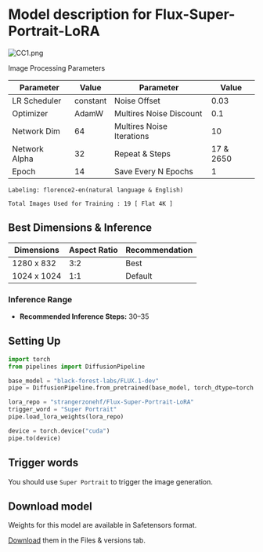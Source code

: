 # Model description for Flux-Super-Portrait-LoRA
![CC1.png](https://cdn-uploads.huggingface.co/production/uploads/65bb837dbfb878f46c77de4c/OQkdEnSefpRhliGZ4VdlB.png)

Image Processing Parameters 

| Parameter                 | Value  | Parameter                 | Value  |
|---------------------------|--------|---------------------------|--------|
| LR Scheduler              | constant | Noise Offset              | 0.03   |
| Optimizer                 | AdamW  | Multires Noise Discount   | 0.1    |
| Network Dim               | 64     | Multires Noise Iterations | 10     |
| Network Alpha             | 32     | Repeat & Steps           | 17 & 2650 |
| Epoch                     | 14   | Save Every N Epochs       | 1     |

    Labeling: florence2-en(natural language & English)
    
    Total Images Used for Training : 19 [ Flat 4K ]

## Best Dimensions & Inference

| **Dimensions** | **Aspect Ratio** | **Recommendation**       |
|-----------------|------------------|---------------------------|
| 1280 x 832      | 3:2              | Best                     |
| 1024 x 1024     | 1:1              | Default                  |

### Inference Range

- **Recommended Inference Steps:** 30–35

## Setting Up
```python
import torch
from pipelines import DiffusionPipeline

base_model = "black-forest-labs/FLUX.1-dev"
pipe = DiffusionPipeline.from_pretrained(base_model, torch_dtype=torch.bfloat16)

lora_repo = "strangerzonehf/Flux-Super-Portrait-LoRA"
trigger_word = "Super Portrait"  
pipe.load_lora_weights(lora_repo)

device = torch.device("cuda")
pipe.to(device)
```
## Trigger words

You should use `Super Portrait` to trigger the image generation.

## Download model

Weights for this model are available in Safetensors format.

[Download](/strangerzonehf/Flux-Super-Portrait-LoRA/tree/main) them in the Files & versions tab.

